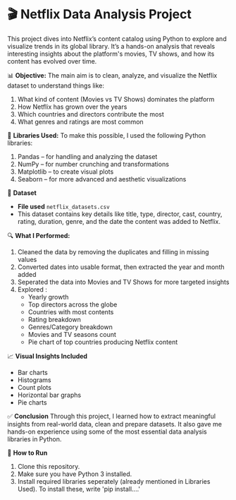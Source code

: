 # 🎬 **Netflix Data Analysis Project**
This project dives into Netflix’s content catalog using Python to explore and visualize trends in its global library. 
It’s a hands-on analysis that reveals interesting insights about the platform's movies, TV shows, and how its content has evolved over time.

📊 **Objective:**
The main aim is to clean, analyze, and visualize the Netflix dataset to understand things like:
1. What kind of content (Movies vs TV Shows) dominates the platform
2. How Netflix has grown over the years
3. Which countries and directors contribute the most
4. What genres and ratings are most common

🧰 **Libraries Used:**
To make this possible, I used the following Python libraries:
1. Pandas – for handling and analyzing the dataset
2. NumPy – for number crunching and transformations
3. Matplotlib – to create visual plots
4. Seaborn – for more advanced and aesthetic visualizations

📂 **Dataset**
- **File used** `netflix_datasets.csv`
- This dataset contains key details like title, type, director, cast, country, rating, duration, genre, and the date the content was added to Netflix.

🔍 **What I Performed:** 
1. Cleaned the data by removing the duplicates and filling in missing values
2. Converted dates into usable format, then extracted the year and month added
3. Seperated the data into Movies and TV Shows for more targeted insights
4. Explored :
   - Yearly growth
   - Top directors across the globe
   - Countries with most contents
   - Rating breakdown
   - Genres/Category breakdown
   - Movies and TV seasons count
   - Pie chart of top countries producing Netflix content

📈 **Visual Insights Included**
- Bar charts
- Histograms
- Count plots
- Horizontal bar graphs
- Pie charts

✅ **Conclusion**
Through this project, I learned how to extract meaningful insights from real-world data, clean and prepare datasets. It also gave me hands-on experience using some of the most essential data analysis libraries in Python.

📎 **How to Run**
1. Clone this repository.
2. Make sure you have Python 3 installed.
3. Install required libraries seperately (already mentioned in Libraries Used). To install these, write 'pip install....'
  
